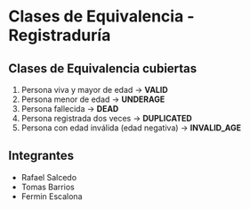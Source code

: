# Clases de Equivalencia - Registraduría

## Clases de Equivalencia cubiertas

1. Persona viva y mayor de edad → **VALID**
2. Persona menor de edad → **UNDERAGE**
3. Persona fallecida → **DEAD**
4. Persona registrada dos veces → **DUPLICATED**
5. Persona con edad inválida (edad negativa) → **INVALID_AGE**

## Integrantes
- Rafael Salcedo
- Tomas Barrios
- Fermin Escalona
